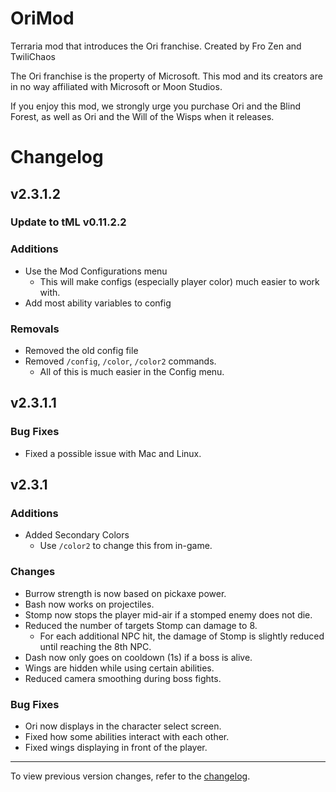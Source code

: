 # OriMod
Terraria mod that introduces the Ori franchise. Created by Fro Zen and TwiliChaos

The Ori franchise is the property of Microsoft. This mod and its creators are in no way affiliated with Microsoft or Moon Studios.

If you enjoy this mod, we strongly urge you purchase Ori and the Blind Forest, as well as Ori and the Will of the Wisps when it releases.

# Changelog
## v2.3.1.2
### Update to tML v0.11.2.2
### Additions
- Use the Mod Configurations menu
    - This will make configs (especially player color) much easier to work with.
- Add most ability variables to config
### Removals
- Removed the old config file
- Removed `/config`, `/color`, `/color2` commands.
    - All of this is much easier in the Config menu.

## v2.3.1.1
### Bug Fixes
- Fixed a possible issue with Mac and Linux.

## v2.3.1
### Additions
- Added Secondary Colors
    - Use `/color2` to change this from in-game.
### Changes
- Burrow strength is now based on pickaxe power.
- Bash now works on projectiles.
- Stomp now stops the player mid-air if a stomped enemy does not die.
- Reduced the number of targets Stomp can damage to 8.
    - For each additional NPC hit, the damage of Stomp is slightly reduced until reaching the 8th NPC.
- Dash now only goes on cooldown (1s) if a boss is alive.
- Wings are hidden while using certain abilities.
- Reduced camera smoothing during boss fights.
### Bug Fixes
- Ori now displays in the character select screen.
- Fixed how some abilities interact with each other.
- Fixed wings displaying in front of the player.
---
To view previous version changes, refer to the [changelog](CHANGELOG.md).